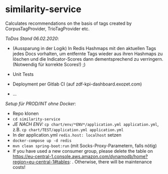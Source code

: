 # similarity-service

Calculates recommendations on the basis of tags created by CorpusTagProvider, TrioTagProvider etc.

*ToDos Stand 06.02.2020*:

- (Aussparung in der Logik) In Redis Hashmaps mit den aktuellen Tags jedes Docs vorhalten, um entfernte Tags wieder aus ihren Hashmaps zu löschen und die Indicator-Scores dann dementsprechend zu verringern. (Notwendig für korrekte Scores!) ;)

- Unit Tests

- Deployment per Gitlab CI (auf zdf-kpi-dashboard.exozet.com)
- ...

*Setup für PROD/INT ohne Docker*:

- Repo klonen
- `cd similarity-service`
- *JE NACH ENV:* `cp chart/env/*ENV*/application.yml application.yml`, z.B. `cp chart/TEST/application.yml application.yml`
- In der application.yml `redis.host: localhost` setzen
- `docker-compose up -d redis`
- `mvn clean spring-boot:run` (mit Socks-Proxy-Parametern, falls nötig)
- If you have used a new consumer group, please delete the table on https://eu-central-1.console.aws.amazon.com/dynamodb/home?region=eu-central-1#tables: . 
    Otherwise, there will be maintenance costs!

